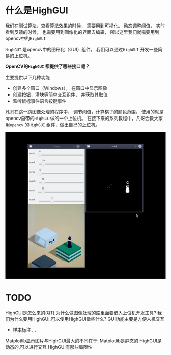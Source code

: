 # 什么是HighGUI 

我们在测试算法，查看算法效果的时候， 需要用到可视化。 动态调整阈值， 实时看到反馈的时候， 也需要用到图像化的界面去编辑， 所以这里我们就需要用到opencv中的`HighGUI`

`HighGUI` 是opencv中的图形化（GUI）组件， 我们可以通过`HighGUI` 开发一些简易的上位机。



**OpenCV的`HighGUI`  都提供了哪些接口呢？**

主要提供以下几种功能

* 创建多个窗口（Windows）， 在窗口中显示图像
* 创建按钮，滑块等简单交互组件， 并获取其取值
* 监听鼠标事件语言按键事件





凡哥在跳一跳图像处理的程序中， 调节阈值，计算棋子的颜色范围， 使用的就是opencv自带的`HighGUI`做的一个上位机。 在接下来的系列教程中，凡哥会教大家用`opencv` 的`HighGUI` 组件，做出自己的上位机。



![ThresholdEditorGUI](./image/ThresholdEditorGUI.png)


# TODO
HighGUI是怎么来的(QT),为什么做图像处理的库里面要嵌入上位机开发工具?
我们为什么要用HighGUI,可以使用HighGUI做些什么?
GUI功能主要是方便人机交互
* 样本标注
...

Matplotlib显示图片与HighGUI最大的不同在于:
    Matplotlib是静态的 HighGUI是动态的,可以进行交互
HighGUI有那些局限性
